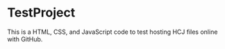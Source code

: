 # TestProject
This is a HTML, CSS, and JavaScript code to test hosting HCJ files online with GitHub.
